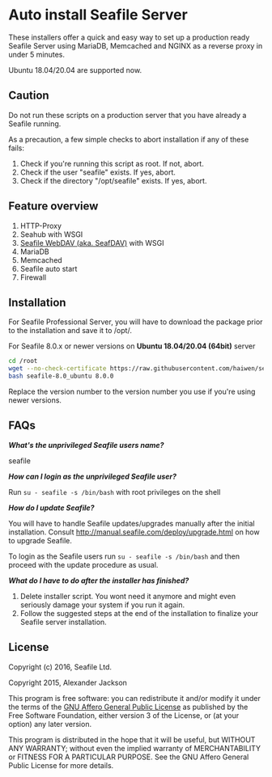# Auto install Seafile Server

These installers offer a quick and easy way to set up a production ready Seafile Server using MariaDB, Memcached and NGINX as a reverse proxy in under 5 minutes.

Ubuntu 18.04/20.04 are supported now.


## Caution

Do not run these scripts on a production server that you have already a Seafile running. 

As a precaution, a few simple checks to abort installation if any of these fails:

1. Check if you're running this script as root. If not, abort.
2. Check if the user "seafile" exists. If yes, abort.
3. Check if the directory "/opt/seafile" exists. If yes, abort.


## Feature overview

1. HTTP-Proxy
2. Seahub with WSGI
3. [Seafile WebDAV (aka. SeafDAV)](https://download.seafile.com/published/seafile-manual/extension/webdav.md) with  WSGI
4. MariaDB
5. Memcached
6. Seafile auto start
7. Firewall


## Installation

For Seafile Professional Server, you will have to download the package prior to the installation and save it to /opt/.

For Seafile 8.0.x or newer versions on **Ubuntu 18.04/20.04 (64bit)** server

```bash
cd /root
wget --no-check-certificate https://raw.githubusercontent.com/haiwen/seafile-server-installer/master/seafile-8.0_ubuntu
bash seafile-8.0_ubuntu 8.0.0
```

Replace the version number to the version number you use if you're using newer versions.


## FAQs

***What's the unprivileged Seafile users name?***

seafile

***How can I login as the unprivileged Seafile user?***

Run `su - seafile -s /bin/bash` with root privileges on the shell

***How do I update Seafile?***

You will have to handle Seafile updates/upgrades manually after the initial installation. Consult http://manual.seafile.com/deploy/upgrade.html on how to upgrade Seafile.

To login as the Seafile users run `su - seafile -s /bin/bash` and then proceed with the update procedure as usual.

***What do I have to do after the installer has finished?***

1. Delete installer script. You wont need it anymore and might even seriously damage your system if you run it again.
2. Follow the suggested steps at the end of the installation to finalize your Seafile server installation.


## License

Copyright (c) 2016, Seafile Ltd.

Copyright 2015, Alexander Jackson

This program is free software: you can redistribute it and/or modify
it under the terms of the [GNU Affero General Public License](http://www.gnu.org/licenses/agpl-3.0.html) as published by
the Free Software Foundation, either version 3 of the License, or
(at your option) any later version.

This program is distributed in the hope that it will be useful,
but WITHOUT ANY WARRANTY; without even the implied warranty of
MERCHANTABILITY or FITNESS FOR A PARTICULAR PURPOSE.  See the
GNU Affero General Public License for more details.
